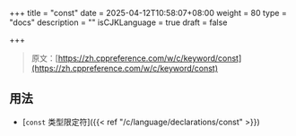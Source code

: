 +++
title = "const"
date = 2025-04-12T10:58:07+08:00
weight = 80
type = "docs"
description = ""
isCJKLanguage = true
draft = false

+++

> 原文：[https://zh.cppreference.com/w/c/keyword/const](https://zh.cppreference.com/w/c/keyword/const)

## 用法

- [`const` 类型限定符]({{< ref "/c/language/declarations/const" >}})

